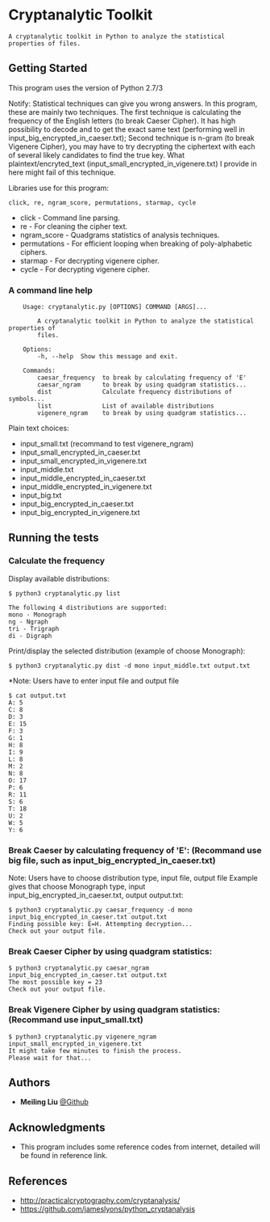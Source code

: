 # Cryptanalytic Toolkit

	A cryptanalytic toolkit in Python to analyze the statistical properties of files.

## Getting Started

This program uses the version of Python 2.7/3

Notify: Statistical techniques can give you wrong answers. In this program, these are mainly two techniques. The first technique is calculating the frequency of the English letters (to break Caeser Cipher). It has high possibility to decode and to get the exact same text (performing well in input_big_encrypted_in_caeser.txt); Second technique is n-gram (to break Vigenere Cipher), you may have to try decrypting the ciphertext with each of several likely candidates to find the true key. What plaintext/encryted_text (input_small_encrypted_in_vigenere.txt) I provide in here might fail of this technique. 


Libraries use for this program: 
```
click, re, ngram_score, permutations, starmap, cycle
```

* click - Command line parsing.
* re - For cleaning the cipher text.
* ngram_score - Quadgrams statistics of analysis techniques.
* permutations - For efficient looping when breaking of poly-alphabetic ciphers.
* starmap - For decrypting vigenere cipher.
* cycle - For decrypting vigenere cipher.


### A command line help
```
	Usage: cryptanalytic.py [OPTIONS] COMMAND [ARGS]...

		A cryptanalytic toolkit in Python to analyze the statistical properties of
		files.

	Options:
		-h, --help  Show this message and exit.

	Commands:
		caesar_frequency  to break by calculating frequency of 'E'
		caesar_ngram      to break by using quadgram statistics...
		dist              Calculate frequency distributions of symbols...
		list              List of available distributions
		vigenere_ngram    to break by using quadgram statistics...
```

Plain text choices:
* input_small.txt (recommand to test vigenere_ngram)
* input_small_encrypted_in_caeser.txt
* input_small_encrypted_in_vigenere.txt
* input_middle.txt
* input_middle_encrypted_in_caeser.txt
* input_middle_encrypted_in_vigenere.txt
* input_big.txt
* input_big_encrypted_in_caeser.txt
* input_big_encrypted_in_vigenere.txt


## Running the tests

### Calculate the frequency

Display available distributions: 
```
$ python3 cryptanalytic.py list

The following 4 distributions are supported:
mono - Monograph
ng - Ngraph
tri - Trigraph
di - Digraph
```

Print/display the selected distribution (example of choose Monograph):
```
$ python3 cryptanalytic.py dist -d mono input_middle.txt output.txt
```
*Note: Users have to enter input file and output file

```
$ cat output.txt
A: 5
C: 8
D: 3
E: 15
F: 3
G: 1
H: 8
I: 9
L: 8
M: 2
N: 8
O: 17
P: 6
R: 11
S: 6
T: 18
U: 2
W: 5
Y: 6
```

### Break Caeser by calculating frequency of 'E': (Recommand use big file, such as input_big_encrypted_in_caeser.txt)

Note: Users have to choose distribution type, input file, output file
Example gives that choose Monograph type, input input_big_encrypted_in_caeser.txt, output output.txt:
```
$ python3 cryptanalytic.py caesar_frequency -d mono input_big_encrypted_in_caeser.txt output.txt
Finding possible key: E=H. Attempting decryption...
Check out your output file.
```

### Break Caeser Cipher by using quadgram statistics:
```
$ python3 cryptanalytic.py caesar_ngram input_big_encrypted_in_caeser.txt output.txt
The most possible key = 23
Check out your output file.
```

### Break Vigenere Cipher by using quadgram statistics: (Recommand use input_small.txt)
```
$ python3 cryptanalytic.py vigenere_ngram input_small_encrypted_in_vigenere.txt
It might take few minutes to finish the process.
Please wait for that...
```

## Authors

* **Meiling Liu** [@Github](https://github.com/MeilingLiu1997)


## Acknowledgments

* This program includes some reference codes from internet, detailed will be found in reference link.

## References
* http://practicalcryptography.com/cryptanalysis/
* https://github.com/jameslyons/python_cryptanalysis